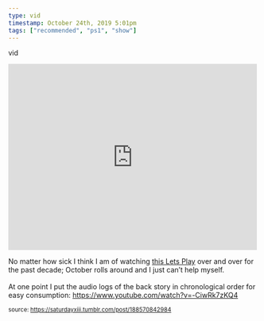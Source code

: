 ```yaml
---
type: vid
timestamp: October 24th, 2019 5:01pm
tags: ["recommended", "ps1", "show"]
---
```

vid
<iframe width="500" height="375"  id="youtube_iframe" src="https://www.youtube.com/embed/gKILYcpsOyE?feature=oembed&amp;enablejsapi=1&amp;origin=http://safe.txmblr.com&amp;wmode=opaque" frameborder="0" allow="accelerometer; autoplay; clipboard-write; encrypted-media; gyroscope; picture-in-picture" allowfullscreen></iframe>                    
                                            
No matter how sick I think I am of watching <a href="https://www.youtube.com/playlist?list=PL8D687CA0AFC4C655" target="_blank">this Lets Play</a> over and over for the past decade; October rolls around and I just can’t help myself.  <br/><br/>At one point I put the audio logs of the back story in chronological order for easy consumption: <a href="https://www.youtube.com/watch?v=-CiwRk7zKQ4" target="_blank">https://www.youtube.com/watch?v=-CiwRk7zKQ4</a>
 
                                                    
<small>source: https://saturdayxiii.tumblr.com/post/188570842984</small>